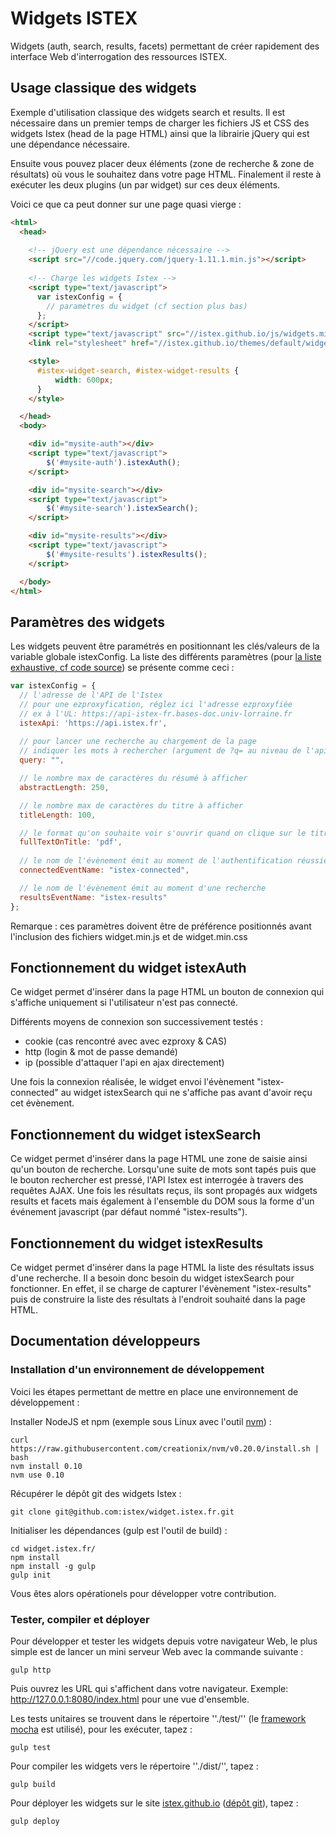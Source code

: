 # Widgets ISTEX

Widgets (auth, search, results, facets) permettant de créer rapidement des interface Web d'interrogation des ressources ISTEX.

## Usage classique des widgets

Exemple d'utilisation classique des widgets search et results. Il est nécessaire dans un premier temps de charger les fichiers JS et CSS des widgets Istex (head de la page HTML) ainsi que la librairie jQuery qui est une dépendance nécessaire.

Ensuite vous pouvez placer  deux éléments (zone de recherche & zone de résultats) où vous le souhaitez dans votre page HTML.
Finalement il reste à exécuter les deux plugins (un par widget) sur ces deux éléments.

Voici ce que ca peut donner sur une page quasi vierge :

```html
<html>
  <head>
    
    <!-- jQuery est une dépendance nécessaire -->
    <script src="//code.jquery.com/jquery-1.11.1.min.js"></script>
    
    <!-- Charge les widgets Istex -->
    <script type="text/javascript">
      var istexConfig = {
        // paramètres du widget (cf section plus bas)
      };
    </script>
    <script type="text/javascript" src="//istex.github.io/js/widgets.min.js"></script>
    <link rel="stylesheet" href="//istex.github.io/themes/default/widgets.min.css" />

    <style>
      #istex-widget-search, #istex-widget-results {
          width: 600px;
      }
    </style>

  </head>
  <body>

    <div id="mysite-auth"></div>
    <script type="text/javascript">
        $('#mysite-auth').istexAuth();
    </script>

    <div id="mysite-search"></div>
    <script type="text/javascript">
        $('#mysite-search').istexSearch();
    </script>

    <div id="mysite-results"></div>
    <script type="text/javascript">
        $('#mysite-results').istexResults();
    </script>

  </body>
</html>
```

## Paramètres des widgets

Les widgets peuvent être paramétrés en positionnant les clés/valeurs de la variable globale istexConfig. La liste des différents paramètres (pour [la liste exhaustive, cf code source](https://github.com/istex/istex-widgets/blob/master/istexconfigdefault.js)) se présente comme ceci :

```javascript
var istexConfig = {
  // l'adresse de l'API de l'Istex
  // pour une ezproxyfication, réglez ici l'adresse ezproxyfiée
  // ex à l'UL: https://api-istex-fr.bases-doc.univ-lorraine.fr 
  istexApi: 'https://api.istex.fr',
  
  // pour lancer une recherche au chargement de la page
  // indiquer les mots à rechercher (argument de ?q= au niveau de l'api istex)
  query: "",

  // le nombre max de caractères du résumé à afficher
  abstractLength: 250,

  // le nombre max de caractères du titre à afficher
  titleLength: 100,

  // le format qu'on souhaite voir s'ouvrir quand on clique sur le titre
  fullTextOnTitle: 'pdf',
  
  // le nom de l'évènement émit au moment de l'authentification réussie
  connectedEventName: "istex-connected",

  // le nom de l'évènement émit au moment d'une recherche    
  resultsEventName: "istex-results"
};
```

Remarque : ces paramètres doivent être de préférence positionnés avant l'inclusion des fichiers widget.min.js et de widget.min.css

## Fonctionnement du widget istexAuth

Ce widget permet d'insérer dans la page HTML un bouton de connexion qui s'affiche uniquement si l'utilisateur n'est pas connecté. 

Différents moyens de connexion son successivement testés :
- cookie (cas rencontré avec avec ezproxy & CAS)
- http (login & mot de passe demandé)
- ip (possible d'attaquer l'api en ajax directement)

Une fois la connexion réalisée, le widget envoi l'évènement "istex-connected" au widget istexSearch qui ne s'affiche pas avant d'avoir reçu cet évènement.

## Fonctionnement du widget istexSearch

Ce widget permet d'insérer dans la page HTML une zone de saisie ainsi qu'un bouton de recherche. Lorsqu'une suite de mots sont tapés puis que le bouton rechercher est pressé, l'API Istex est interrogée à travers des requêtes AJAX. Une fois les résultats reçus, ils sont propagés aux widgets results et facets mais également à l'ensemble du DOM sous la forme d'un événement javascript (par défaut nommé "istex-results").

## Fonctionnement du widget istexResults

Ce widget permet d'insérer dans la page HTML la liste des résultats issus d'une recherche. Il a besoin donc besoin du widget istexSearch pour fonctionner. En effet, il se charge de capturer l'évènement "istex-results" puis de construire la liste des résultats à l'endroit souhaité dans la page HTML.

## Documentation développeurs

### Installation d'un environnement de développement

Voici les étapes permettant de mettre en place une environnement de développement :

Installer NodeJS et npm (exemple sous Linux avec l'outil [nvm](https://github.com/creationix/nvm)) :
```
curl https://raw.githubusercontent.com/creationix/nvm/v0.20.0/install.sh | bash
nvm install 0.10
nvm use 0.10
```

Récupérer le dépôt git des widgets Istex :
```
git clone git@github.com:istex/widget.istex.fr.git
```

Initialiser les dépendances (gulp est l'outil de build) :
```
cd widget.istex.fr/
npm install
npm install -g gulp
gulp init
```

Vous êtes alors opérationels pour développer votre contribution.

### Tester, compiler et déployer

Pour développer et tester les widgets depuis votre navigateur Web, le plus simple est de lancer un mini serveur Web avec la commande suivante :
```
gulp http
```
Puis ouvrez les URL qui s'affichent dans votre navigateur. Exemple: http://127.0.0.1:8080/index.html pour une vue d'ensemble.

Les tests unitaires se trouvent dans le répertoire ''./test/'' (le [framework mocha](http://mochajs.org/) est utilisé), pour les exécuter, tapez :
```
gulp test
```

Pour compiler les widgets vers le répertoire ''./dist/'', tapez :
```
gulp build
```
Pour déployer les widgets sur le site [istex.github.io](http://istex.github.io/) ([dépôt git](https://github.com/istex/istex.github.io)), tapez :
```
gulp deploy
```

